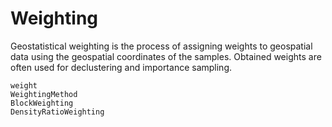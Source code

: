 # Weighting

Geostatistical weighting is the process of assigning weights to geospatial
data using the geospatial coordinates of the samples. Obtained weights are
often used for declustering and importance sampling.

```@docs
weight
WeightingMethod
BlockWeighting
DensityRatioWeighting
```
